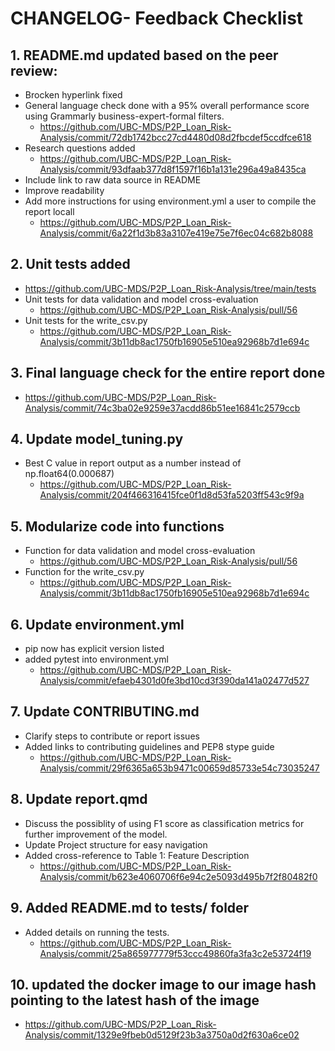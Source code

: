 # CHANGELOG- Feedback Checklist

## 1. README.md updated based on the peer review:
- Brocken hyperlink fixed
- General language check done with a 95% overall performance score using Grammarly business-expert-formal filters.
    - https://github.com/UBC-MDS/P2P_Loan_Risk-Analysis/commit/72db1742bcc27cd4480d08d2fbcdef5ccdfce618
- Research questions added 
    - https://github.com/UBC-MDS/P2P_Loan_Risk-Analysis/commit/93dfaab377d8f1597f16b1a131e296a49a8435ca
- Include link to raw data source in README
- Improve readability 
- Add more instructions for using environment.yml a user to compile the report locall
    - https://github.com/UBC-MDS/P2P_Loan_Risk-Analysis/commit/6a22f1d3b83a3107e419e75e7f6ec04c682b8088

## 2. Unit tests added
- https://github.com/UBC-MDS/P2P_Loan_Risk-Analysis/tree/main/tests
- Unit tests for data validation and model cross-evaluation
    - https://github.com/UBC-MDS/P2P_Loan_Risk-Analysis/pull/56
- Unit tests for the write_csv.py 
    - https://github.com/UBC-MDS/P2P_Loan_Risk-Analysis/commit/3b11db8ac1750fb16905e510ea92968b7d1e694c

## 3. Final language check for the entire report done
- https://github.com/UBC-MDS/P2P_Loan_Risk-Analysis/commit/74c3ba02e9259e37acdd86b51ee16841c2579ccb

## 4. Update model_tuning.py 
- Best C value in report output as a number instead of np.float64(0.000687)
    - https://github.com/UBC-MDS/P2P_Loan_Risk-Analysis/commit/204f466316415fce0f1d8d53fa5203ff543c9f9a

## 5. Modularize code into functions
- Function for data validation and model cross-evaluation
    - https://github.com/UBC-MDS/P2P_Loan_Risk-Analysis/pull/56
- Function for the write_csv.py 
    - https://github.com/UBC-MDS/P2P_Loan_Risk-Analysis/commit/3b11db8ac1750fb16905e510ea92968b7d1e694c

## 6. Update environment.yml
- pip now has explicit version listed
- added pytest into environment.yml
    - https://github.com/UBC-MDS/P2P_Loan_Risk-Analysis/commit/efaeb4301d0fe3bd10cd3f390da141a02477d527

## 7. Update CONTRIBUTING.md 
- Clarify steps to contribute or report issues
- Added links to contributing guidelines and PEP8 stype guide
    - https://github.com/UBC-MDS/P2P_Loan_Risk-Analysis/commit/29f6365a653b9471c00659d85733e54c73035247

## 8. Update report.qmd
- Discuss the possiblity of using F1 score as classification metrics for further improvement of the model.
- Update Project structure for easy navigation
- Added cross-reference to Table 1: Feature Description
    - https://github.com/UBC-MDS/P2P_Loan_Risk-Analysis/commit/b623e4060706f6e94c2e5093d495b7f2f80482f0

## 9. Added README.md to tests/ folder
- Added details on running the tests.
    - https://github.com/UBC-MDS/P2P_Loan_Risk-Analysis/commit/25a865977779f53ccc49860fa3fa3c2e53724f19

## 10. updated the docker image to our image hash pointing to the latest hash of the image
- https://github.com/UBC-MDS/P2P_Loan_Risk-Analysis/commit/1329e9fbeb0d5129f23b3a3750a0d2f630a6ce02
